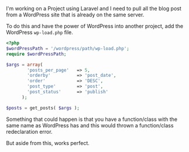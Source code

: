 <p>I'm working on a Project using Laravel and I need to pull all the blog post from a WordPress site that is already on the same server.</p>
<span id="more-343"></span>

<p>To do this and have the power of  WordPress into another project, add the WordPress <code>wp-load.php</code> file.</p>


```php
<?php
$wordPressPath = '/wordpress/path/wp-load.php';
require $wordPressPath;

$args = array(
        'posts_per_page'   => 5,
        'orderby'          => 'post_date',
        'order'            => 'DESC',
        'post_type'        => 'post',
        'post_status'      => 'publish'
      );

$posts = get_posts( $args );
```

<p>Something that could happen is that you have a function/class with the same name as WordPress has and this would thrown a function/class redeclaration error.

<p>But aside from this, works perfect.</p>